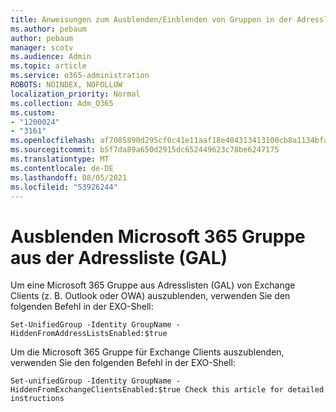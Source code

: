 ```yaml
---
title: Anweisungen zum Ausblenden/Einblenden von Gruppen in der Adressliste
ms.author: pebaum
author: pebaum
manager: scotv
ms.audience: Admin
ms.topic: article
ms.service: o365-administration
ROBOTS: NOINDEX, NOFOLLOW
localization_priority: Normal
ms.collection: Adm_O365
ms.custom:
- "1200024"
- "3161"
ms.openlocfilehash: af7085890d295cf0c41e11aaf18e404313413100cb8a1134bfac051d5fa26996
ms.sourcegitcommit: b5f7da89a650d2915dc652449623c78be6247175
ms.translationtype: MT
ms.contentlocale: de-DE
ms.lasthandoff: 08/05/2021
ms.locfileid: "53926244"
---
```

# <a name="hide-microsoft-365-group-from-address-list-gal"></a>Ausblenden Microsoft 365 Gruppe aus der Adressliste (GAL)

Um eine Microsoft 365 Gruppe aus Adresslisten (GAL) von Exchange Clients (z. B. Outlook oder OWA) auszublenden, verwenden Sie den folgenden Befehl in der EXO-Shell:

`Set-UnifiedGroup -Identity GroupName -HiddenFromAddressListsEnabled:$true`

Um die Microsoft 365 Gruppe für Exchange Clients auszublenden, verwenden Sie den folgenden Befehl in der EXO-Shell:

`Set-unifiedGroup -Identity GroupName -HiddenFromExchangeClientsEnabled:$true
Check this article for detailed instructions`


